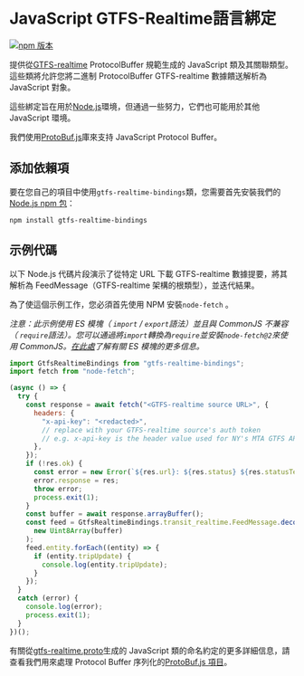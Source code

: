 # JavaScript GTFS-Realtime語言綁定

[![npm 版本](https://badge.fury.io/js/gtfs-realtime-bindings.svg)](http://badge.fury.io/js/gtfs-realtime-bindings)

提供從[GTFS-realtime](https://github.com/google/transit/tree/master/gtfs-realtime) ProtocolBuffer 規範生成的 JavaScript 類及其關聯類型。這些類將允許您將二進制 ProtocolBuffer GTFS-realtime 數據饋送解析為 JavaScript 對象。

這些綁定旨在用於[Node.js](http://nodejs.org/)環境，但通過一些努力，它們也可能用於其他 JavaScript 環境。

我們使用[ProtoBuf.js](https://github.com/dcodeIO/ProtoBuf.js)庫來支持 JavaScript Protocol Buffer。

## 添加依賴項

要在您自己的項目中使用`gtfs-realtime-bindings`類，您需要首先安裝我們的[Node.js npm 包](https://www.npmjs.com/package/gtfs-realtime-bindings)：

    npm install gtfs-realtime-bindings

## 示例代碼

以下 Node.js 代碼片段演示了從特定 URL 下載 GTFS-realtime 數據提要，將其解析為 FeedMessage（GTFS-realtime 架構的根類型），並迭代結果。

為了使這個示例工作，您必須首先使用 NPM 安裝`node-fetch` 。

_注意：此示例使用 ES 模塊（ `import` / `export`語法）並且與 CommonJS 不兼容（ `require`語法）。您可以通過將`import`轉換為`require`並安裝`node-fetch@2`來使用 CommonJS。[在此處](https://nodejs.org/api/esm.html)了解有關 ES 模塊的更多信息。_

```javascript
import GtfsRealtimeBindings from "gtfs-realtime-bindings";
import fetch from "node-fetch";

(async () => {
  try {
    const response = await fetch("<GTFS-realtime source URL>", {
      headers: {
        "x-api-key": "<redacted>",
        // replace with your GTFS-realtime source's auth token
        // e.g. x-api-key is the header value used for NY's MTA GTFS APIs
      },
    });
    if (!res.ok) {
      const error = new Error(`${res.url}: ${res.status} ${res.statusText}`);
      error.response = res;
      throw error;
      process.exit(1);
    }
    const buffer = await response.arrayBuffer();
    const feed = GtfsRealtimeBindings.transit_realtime.FeedMessage.decode(
      new Uint8Array(buffer)
    );
    feed.entity.forEach((entity) => {
      if (entity.tripUpdate) {
        console.log(entity.tripUpdate);
      }
    });
  }
  catch (error) {
    console.log(error);
    process.exit(1);
  }
})();
```

有關從[gtfs-realtime.proto](https://github.com/google/transit/blob/master/gtfs-realtime/proto/gtfs-realtime.proto)生成的 JavaScript 類的命名約定的更多詳細信息，請查看我們用來處理 Protocol Buffer 序列化的[ProtoBuf.js 項目](https://github.com/dcodeIO/ProtoBuf.js/wiki)。
